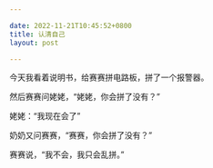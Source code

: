 ```yaml
---

date: 2022-11-21T10:45:52+0800
title: 认清自己
layout: post

---
```


今天我看着说明书，给赛赛拼电路板，拼了一个报警器。

然后赛赛问姥姥，“姥姥，你会拼了没有？”

姥姥：“我现在会了”

奶奶又问赛赛，“赛赛，你会拼了没有？”

赛赛说，“我不会，我只会乱拼。”
